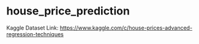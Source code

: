 # house_price_prediction

Kaggle Dataset Link: https://www.kaggle.com/c/house-prices-advanced-regression-techniques
